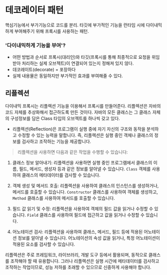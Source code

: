 # 데코레이터 패턴

핵심기능에서 부가기능으로 코드를 분리.
타깃에 부가적인 기능을 런타임 시에 다이내믹하게 부여해주기 위해 프록시를 사용하는 패턴.

### '다이내믹하게 기능을 부여'?
- 어떤 방법과 순서로 프록시(대리인)와 타깃(프록시를 통해 최종적으로 요청을 위임받아 처리하는 실제 오브젝트)이 연결되어 있는지 정해져 있지 않다.
- 데코레이트(decorate) = 포장하다
- 실제 내용물은 동일하지만 부가적인 효과를 부여해줄 수 있다.


## 리플렉션

다이내믹 프록시는 리플렉션 기능을 이용해서 프록시를 만들어준다. 리플렉션은 자바의 코드 자체를 추상화해서 접근하도록 만든 것이다.
자바의 모든 클래스는 그 클래스 자체의 구성정보를 담은 Class 타입의 오브젝트를 하나씩 갖고 있다. 

- 리플렉션(Reflection)은 프로그램이 실행 중에 자기 자신의 구조와 동작을 분석하고 수정할 수 있는 능력을 말합니다. 즉, 리플렉션은 실행 중인 객체나 클래스의 정보를 검사하고 조작하는 기능을 제공합니다.

> 리플렉션을 사용하면 다음과 같은 작업을 수행할 수 있습니다:

1. 클래스 정보 알아내기: 리플렉션을 사용하면 실행 중인 프로그램에서 클래스의 이름, 필드, 메서드, 생성자 등과 같은 정보를 알아낼 수 있습니다. `Class` 객체를 사용하여 클래스의 메타데이터를 검사할 수 있습니다.

2. 객체 생성 및 메서드 호출: 리플렉션을 사용하여 클래스의 인스턴스를 생성하거나, 메서드를 호출할 수 있습니다. `Constructor` 클래스를 사용하여 객체를 생성하고, `Method` 클래스를 사용하여 메서드를 호출할 수 있습니다.

3. 필드 값 읽기 및 수정: 리플렉션을 사용하여 객체의 필드 값을 읽거나 수정할 수 있습니다. `Field` 클래스를 사용하여 필드에 접근하고 값을 읽거나 수정할 수 있습니다.

4. 어노테이션 검사: 리플렉션을 사용하여 클래스, 메서드, 필드 등에 적용된 어노테이션 정보를 알아낼 수 있습니다. 어노테이션의 속성 값을 읽거나, 특정 어노테이션이 적용된 요소를 검사할 수 있습니다.

리플렉션은 주로 프레임워크, 라이브러리, 개발 도구 등에서 활용되며, 동적으로 클래스를 조작해야 할 때 유용합니다. 그러나 리플렉션은 실행 시간에 메타데이터를 검사하고 조작하는 작업이므로, 성능 저하를 초래할 수 있으므로 신중하게 사용해야 합니다.